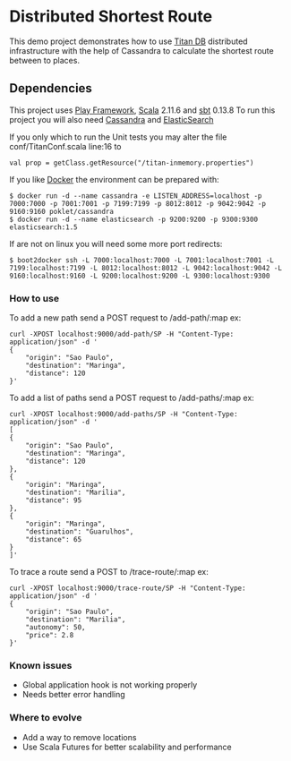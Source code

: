 # Distributed Shortest Route

This demo project demonstrates how to use [Titan DB](http://thinkaurelius.github.io/titan/) distributed
infrastructure with the help of Cassandra to calculate the
shortest route between to places.

## Dependencies

This project uses [Play Framework](https://www.playframework.com/),
[Scala](http://scala-lang.org/) 2.11.6 and [sbt](http://www.scala-sbt.org/) 0.13.8
To run this project you will also need [Cassandra](http://cassandra.apache.org/) and [ElasticSearch](https://www.elastic.co/)

If you only which to run the Unit tests you may alter the file conf/TitanConf.scala line:16 to
```
val prop = getClass.getResource("/titan-inmemory.properties")
```

If you like [Docker](https://www.docker.com/) the environment can be prepared with:

```
$ docker run -d --name cassandra -e LISTEN_ADDRESS=localhost -p 7000:7000 -p 7001:7001 -p 7199:7199 -p 8012:8012 -p 9042:9042 -p 9160:9160 poklet/cassandra
$ docker run -d --name elasticsearch -p 9200:9200 -p 9300:9300 elasticsearch:1.5
```

If are not on linux you will need some more port redirects:
```
$ boot2docker ssh -L 7000:localhost:7000 -L 7001:localhost:7001 -L 7199:localhost:7199 -L 8012:localhost:8012 -L 9042:localhost:9042 -L 9160:localhost:9160 -L 9200:localhost:9200 -L 9300:localhost:9300
```

### How to use

To add a new path send a POST request to /add-path/:map
ex:
```
curl -XPOST localhost:9000/add-path/SP -H "Content-Type: application/json" -d '
{
    "origin": "Sao Paulo",
    "destination": "Maringa",
    "distance": 120
}'
```

To add a list of paths send a POST request to /add-paths/:map
ex:
```
curl -XPOST localhost:9000/add-paths/SP -H "Content-Type: application/json" -d '
[
{
    "origin": "Sao Paulo",
    "destination": "Maringa",
    "distance": 120
},
{
    "origin": "Maringa",
    "destination": "Marilia",
    "distance": 95
},
{
    "origin": "Maringa",
    "destination": "Guarulhos",
    "distance": 65
}
]'
```

To trace a route send a POST to /trace-route/:map
ex:
```
curl -XPOST localhost:9000/trace-route/SP -H "Content-Type: application/json" -d '
{
    "origin": "Sao Paulo",
    "destination": "Marilia",
    "autonomy": 50,
    "price": 2.8
}'
```

### Known issues

- Global application hook is not working properly
- Needs better error handling

### Where to evolve

- Add a way to remove locations
- Use Scala Futures for better scalability and performance
